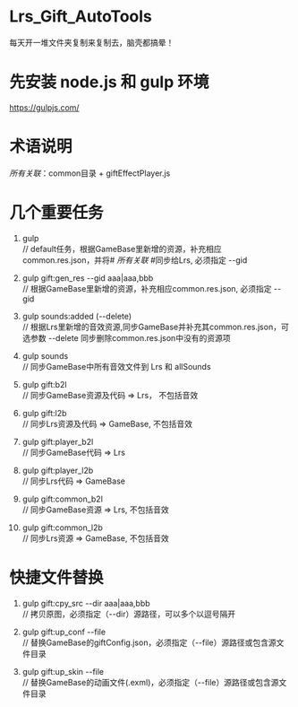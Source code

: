 # Lrs_Gift_AutoTools
  每天开一堆文件夹复制来复制去，脑壳都搞晕！

# 先安装 node.js 和 gulp 环境
  https://gulpjs.com/

# 术语说明
  *所有关联*：common目录 + giftEffectPlayer.js

# 几个重要任务
  1) gulp                       
  // default任务，根据GameBase里新增的资源，补充相应common.res.json，并将# *所有关联* #同步给Lrs, 必须指定 --gid
  
  2) gulp gift:gen_res --gid aaa|aaa,bbb      
  // 根据GameBase里新增的资源，补充相应common.res.json, 必须指定 --gid
  
  3) gulp sounds:added (--delete)           
  // 根据Lrs里新增的音效资源,同步GameBase并补充其common.res.json，可选参数 --delete 同步删除common.res.json中没有的资源项
  
  4) gulp sounds                
  // 同步GameBase中所有音效文件到 Lrs 和 allSounds
  
  5) gulp gift:b2l              
  // 同步GameBase资源及代码 => Lrs， 不包括音效
  
  6) gulp gift:l2b              
  // 同步Lrs资源及代码 => GameBase, 不包括音效
  
  7) gulp gift:player_b2l       
  // 同步GameBase代码 => Lrs
  
  8) gulp gift:player_l2b       
  // 同步Lrs代码 => GameBase
  
  9) gulp gift:common_b2l       
  // 同步GameBase资源 => Lrs, 不包括音效
  
  10) gulp gift:common_l2b      
  // 同步Lrs资源 => GameBase, 不包括音效
  
 # 快捷文件替换
  1) gulp gift:cpy_src --dir aaa|aaa,bbb      
  // 拷贝原图，必须指定（--dir）源路径，可以多个以逗号隔开
  
  2) gulp gift:up_conf --file                 
  // 替换GameBase的giftConfig.json，必须指定（--file）源路径或包含源文件目录
  
  3) gulp gift:up_skin --file                 
  // 替换GameBase的动画文件(.exml)，必须指定（--file）源路径或包含源文件目录
